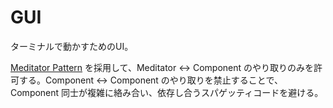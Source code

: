 # GUI

ターミナルで動かすためのUI。

[Meditator Pattern](https://refactoring.guru/ja/design-patterns/mediator) を採用して、Meditator ↔︎ Component のやり取りのみを許可する。Component ↔︎ Component のやり取りを禁止することで、Component 同士が複雑に絡み合い、依存し合うスパゲッティコードを避ける。
